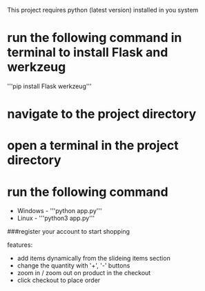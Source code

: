 This project requires python (latest version) installed in you system

# run the following command in terminal to install Flask and werkzeug
'''pip install Flask werkzeug'''

# navigate to the project directory
# open a terminal in the project directory
# run the following command
- Windows - '''python app.py'''
- Linux - '''python3 app.py'''

###register your account to start shopping

features:
 - add items dynamically from the slideing items section
 - change the quantity with '+', '-' buttons
 - zoom in / zoom out on product in the checkout 
 - click checkout to place order
